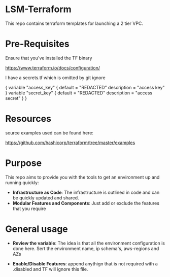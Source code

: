 # LSM-Terraform
This repo contains terraform templates for launching a 2 tier VPC.

# Pre-Requisites
Ensure that you've installed the TF binary

https://www.terraform.io/docs/configuration/

I have a secrets.tf which is omitted by git ignore

{
   variable "access_key" {
     default     = "REDACTED"
     description = "access key"
   }
   variable "secret_key" {
     default     = "REDACTED"
     description = "access secret"
   }
}

# Resources
source examples used can be found here:

https://github.com/hashicorp/terraform/tree/master/examples

# Purpose
This repo aims to provide you with the tools to get an environment up and
running quickly:

- **Infrastructure as Code**: The infrastructure is outlined in code and can be
quickly updated and shared.
- **Modular Features and Components**: Just add or exclude the features that
you require

# General usage

- **Review the variable**: The idea is that all the environment configuration is
done here.  Sert the environment name, ip schema's, aws-regions and AZs

- **Enable/Disable Features**: append anythign that is not required with a
.disabled and TF will ignore this file.
